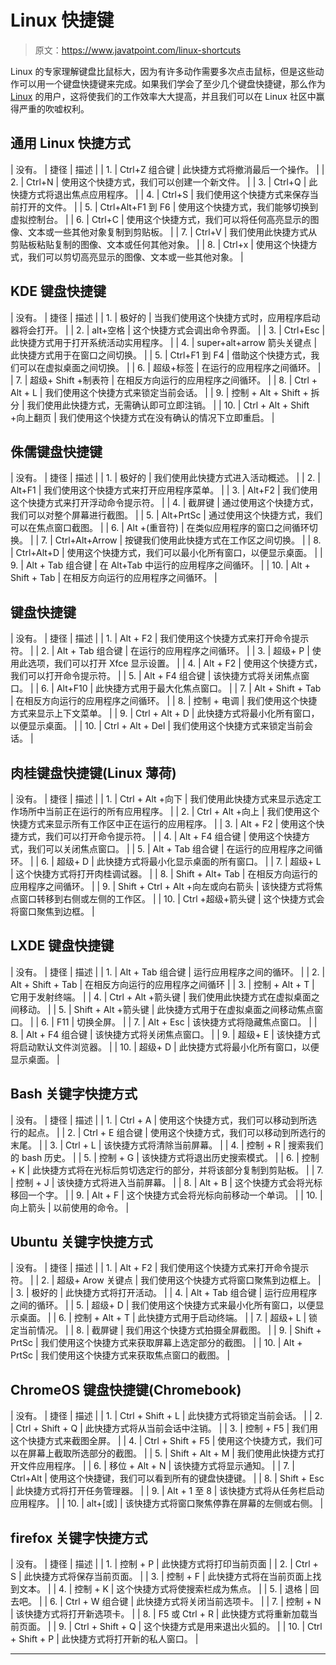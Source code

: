 # Linux 快捷键

> 原文：<https://www.javatpoint.com/linux-shortcuts>

Linux 的专家理解键盘比鼠标大，因为有许多动作需要多次点击鼠标，但是这些动作可以用一个键盘快捷键来完成。如果我们学会了至少几个键盘快捷键，那么作为 [Linux](https://www.javatpoint.com/linux-tutorial) 的用户，这将使我们的工作效率大大提高，并且我们可以在 Linux 社区中赢得严重的吹嘘权利。

## 通用 Linux 快捷方式

| 没有。 | 捷径 | 描述 |
| 1. | Ctrl+Z 组合键 | 此快捷方式将撤消最后一个操作。 |
| 2. | Ctrl+N | 使用这个快捷方式，我们可以创建一个新文件。 |
| 3. | Ctrl+Q | 此快捷方式将退出焦点应用程序。 |
| 4. | Ctrl+S | 我们使用这个快捷方式来保存当前打开的文件。 |
| 5. | Ctrl+Alt+F1 到 F6 | 使用这个快捷方式，我们能够切换到虚拟控制台。 |
| 6. | Ctrl+C | 使用这个快捷方式，我们可以将任何高亮显示的图像、文本或一些其他对象复制到剪贴板。 |
| 7. | Ctrl+V | 我们使用此快捷方式从剪贴板粘贴复制的图像、文本或任何其他对象。 |
| 8. | Ctrl+x | 使用这个快捷方式，我们可以剪切高亮显示的图像、文本或一些其他对象。 |

## KDE 键盘快捷键

| 没有。 | 捷径 | 描述 |
| 1. | 极好的 | 当我们使用这个快捷方式时，应用程序启动器将会打开。 |
| 2. | alt+空格 | 这个快捷方式会调出命令界面。 |
| 3. | Ctrl+Esc | 此快捷方式用于打开系统活动实用程序。 |
| 4. | super+alt+arrow 箭头关键点 | 此快捷方式用于在窗口之间切换。 |
| 5. | Ctrl+F1 到 F4 | 借助这个快捷方式，我们可以在虚拟桌面之间切换。 |
| 6. | 超级+标签 | 在运行的应用程序之间循环。 |
| 7. | 超级+ Shift +制表符 | 在相反方向运行的应用程序之间循环。 |
| 8. | Ctrl + Alt + L | 我们使用这个快捷方式来锁定当前会话。 |
| 9. | 控制 + Alt + Shift + 拆分 | 我们使用此快捷方式，无需确认即可立即注销。 |
| 10. | Ctrl + Alt + Shift +向上翻页 | 我们使用这个快捷方式在没有确认的情况下立即重启。 |

## 侏儒键盘快捷键

| 没有。 | 捷径 | 描述 |
| 1. | 极好的 | 我们使用此快捷方式进入活动概述。 |
| 2. | Alt+F1 | 我们使用这个快捷方式来打开应用程序菜单。 |
| 3. | Alt+F2 | 我们使用这个快捷方式来打开浮动命令提示符。 |
| 4. | 截屏键 | 通过使用这个快捷方式，我们可以对整个屏幕进行截图。 |
| 5. | Alt+PrtSc | 通过使用这个快捷方式，我们可以在焦点窗口截图。 |
| 6. | Alt +(重音符) | 在类似应用程序的窗口之间循环切换。 |
| 7. | Ctrl+Alt+Arrow | 按键我们使用此快捷方式在工作区之间切换。 |
| 8. | Ctrl+Alt+D | 使用这个快捷方式，我们可以最小化所有窗口，以便显示桌面。 |
| 9. | Alt + Tab 组合键 | 在 Alt+Tab 中运行的应用程序之间循环。 |
| 10. | Alt + Shift + Tab | 在相反方向运行的应用程序之间循环。 |

## 键盘快捷键

| 没有。 | 捷径 | 描述 |
| 1. | Alt + F2 | 我们使用这个快捷方式来打开命令提示符。 |
| 2. | Alt + Tab 组合键 | 在运行的应用程序之间循环。 |
| 3. | 超级+ P | 使用此选项，我们可以打开 Xfce 显示设置。 |
| 4. | Alt + F2 | 使用这个快捷方式，我们可以打开命令提示符。 |
| 5. | Alt + F4 组合键 | 该快捷方式将关闭焦点窗口。 |
| 6. | Alt+F10 | 此快捷方式用于最大化焦点窗口。 |
| 7. | Alt + Shift + Tab | 在相反方向运行的应用程序之间循环。 |
| 8. | 控制 + 电调 | 我们使用这个快捷方式来显示上下文菜单。 |
| 9. | Ctrl + Alt + D | 此快捷方式将最小化所有窗口，以便显示桌面。 |
| 10. | Ctrl + Alt + Del | 我们使用这个快捷方式来锁定当前会话。 |

## 肉桂键盘快捷键(Linux 薄荷)

| 没有。 | 捷径 | 描述 |
| 1. | Ctrl + Alt +向下 | 我们使用此快捷方式来显示选定工作场所中当前正在运行的所有应用程序。 |
| 2. | Ctrl + Alt +向上 | 我们使用这个快捷方式来显示所有工作区中正在运行的应用程序。 |
| 3. | Alt + F2 | 使用这个快捷方式，我们可以打开命令提示符。 |
| 4. | Alt + F4 组合键 | 使用这个快捷方式，我们可以关闭焦点窗口。 |
| 5. | Alt + Tab 组合键 | 在运行的应用程序之间循环。 |
| 6. | 超级+ D | 此快捷方式将最小化显示桌面的所有窗口。 |
| 7. | 超级+ L | 这个快捷方式将打开肉桂调试器。 |
| 8. | Shift + Alt+ Tab | 在相反方向运行的应用程序之间循环。 |
| 9. | Shift + Ctrl + Alt +向左或向右箭头 | 该快捷方式将焦点窗口转移到右侧或左侧的工作区。 |
| 10. | Ctrl +超级+箭头键 | 这个快捷方式会将窗口聚焦到边框。 |

## LXDE 键盘快捷键

| 没有。 | 捷径 | 描述 |
| 1. | Alt + Tab 组合键 | 运行应用程序之间的循环。 |
| 2. | Alt + Shift + Tab | 在相反方向运行的应用程序之间循环 |
| 3. | 控制 + Alt + T | 它用于发射终端。 |
| 4. | Ctrl + Alt +箭头键 | 我们使用此快捷方式在虚拟桌面之间移动。 |
| 5. | Shift + Alt +箭头键 | 此快捷方式用于在虚拟桌面之间移动焦点窗口。 |
| 6. | F11 | 切换全屏。 |
| 7. | Alt + Esc | 该快捷方式将隐藏焦点窗口。 |
| 8. | Alt + F4 组合键 | 该快捷方式将关闭焦点窗口。 |
| 9. | 超级+ E | 该快捷方式将启动默认文件浏览器。 |
| 10. | 超级+ D | 此快捷方式将最小化所有窗口，以便显示桌面。 |

## Bash 关键字快捷方式

| 没有。 | 捷径 | 描述 |
| 1. | Ctrl + A | 使用这个快捷方式，我们可以移动到所选行的起点。 |
| 2. | Ctrl + E 组合键 | 使用这个快捷方式，我们可以移动到所选行的末尾。 |
| 3. | Ctrl + L | 该快捷方式将清除当前屏幕。 |
| 4. | 控制 + R | 搜索我们的 bash 历史。 |
| 5. | 控制 + G | 该快捷方式将退出历史搜索模式。 |
| 6. | 控制 + K | 此快捷方式将在光标后剪切选定行的部分，并将该部分复制到剪贴板。 |
| 7. | 控制 + J | 该快捷方式将进入当前屏幕。 |
| 8. | Alt + B | 这个快捷方式会将光标移回一个字。 |
| 9. | Alt + F | 这个快捷方式会将光标向前移动一个单词。 |
| 10. | 向上箭头 | 以前使用的命令。 |

## Ubuntu 关键字快捷方式

| 没有。 | 捷径 | 描述 |
| 1. | Alt + F2 | 我们使用这个快捷方式来打开命令提示符。 |
| 2. | 超级+ Arow 关键点 | 我们使用这个快捷方式将窗口聚焦到边框上。 |
| 3. | 极好的 | 此快捷方式将打开活动。 |
| 4. | Alt + Tab 组合键 | 运行应用程序之间的循环。 |
| 5. | 超级+ D | 我们使用这个快捷方式来最小化所有窗口，以便显示桌面。 |
| 6. | 控制 + Alt + T | 此快捷方式用于启动终端。 |
| 7. | 超级+ L | 锁定当前情况。 |
| 8. | 截屏键 | 我们用这个快捷方式拍摄全屏截图。 |
| 9. | Shift + PrtSc | 我们使用这个快捷方式来获取屏幕上选定部分的截图。 |
| 10. | Alt + PrtSc | 我们使用这个快捷方式来获取焦点窗口的截图。 |

## ChromeOS 键盘快捷键(Chromebook)

| 没有。 | 捷径 | 描述 |
| 1. | Ctrl + Shift + L | 此快捷方式将锁定当前会话。 |
| 2. | Ctrl + Shift + Q | 此快捷方式将从当前会话中注销。 |
| 3. | 控制 + F5 | 我们用这个快捷方式来截图全屏。 |
| 4. | Ctrl + Shift + F5 | 使用这个快捷方式，我们可以在屏幕上截取所选部分的截图。 |
| 5. | Shift + Alt + M | 我们使用此快捷方式打开文件应用程序。 |
| 6. | 移位 + Alt + N | 该快捷方式将显示通知。 |
| 7. | Ctrl+Alt | 使用这个快捷键，我们可以看到所有的键盘快捷键。 |
| 8. | Shift + Esc | 此快捷方式将打开任务管理器。 |
| 9. | Alt + 1 至 8 | 该快捷方式将从任务栏启动应用程序。 |
| 10. | alt+[或] | 该快捷方式将窗口聚焦停靠在屏幕的左侧或右侧。 |

## firefox 关键字快捷方式

| 没有。 | 捷径 | 描述 |
| 1. | 控制 + P | 此快捷方式将打印当前页面 |
| 2. | Ctrl + S | 此快捷方式将保存当前页面。 |
| 3. | 控制 + F | 此快捷方式将在当前页面上找到文本。 |
| 4. | 控制 + K | 这个快捷方式将使搜索栏成为焦点。 |
| 5. | 退格 | 回去吧。 |
| 6. | Ctrl + W 组合键 | 此快捷方式将关闭当前选项卡。 |
| 7. | 控制 + N | 该快捷方式将打开新选项卡。 |
| 8. | F5 或 Ctrl + R | 此快捷方式将重新加载当前页面。 |
| 9. | Ctrl + Shift + Q | 这个快捷方式是用来退出火狐的。 |
| 10. | Ctrl + Shift + P | 此快捷方式将打开新的私人窗口。 |

* * *